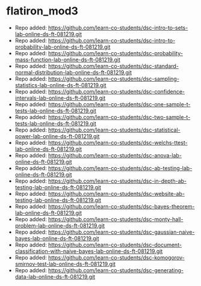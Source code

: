 # flatiron_mod3

- Repo added: https://github.com/learn-co-students/dsc-intro-to-sets-lab-online-ds-ft-081219.git
- Repo added: https://github.com/learn-co-students/dsc-intro-to-probability-lab-online-ds-ft-081219.git
- Repo added: https://github.com/learn-co-students/dsc-probability-mass-function-lab-online-ds-ft-081219.git
- Repo added: https://github.com/learn-co-students/dsc-standard-normal-distribution-lab-online-ds-ft-081219.git
- Repo added: https://github.com/learn-co-students/dsc-sampling-statistics-lab-online-ds-ft-081219.git
- Repo added: https://github.com/learn-co-students/dsc-confidence-intervals-lab-online-ds-ft-081219.git
- Repo added: https://github.com/learn-co-students/dsc-one-sample-t-tests-lab-online-ds-ft-081219.git
- Repo added: https://github.com/learn-co-students/dsc-two-sample-t-tests-lab-online-ds-ft-081219.git
- Repo added: https://github.com/learn-co-students/dsc-statistical-power-lab-online-ds-ft-081219.git
- Repo added: https://github.com/learn-co-students/dsc-welchs-ttest-lab-online-ds-ft-081219.git
- Repo added: https://github.com/learn-co-students/dsc-anova-lab-online-ds-ft-081219.git
- Repo added: https://github.com/learn-co-students/dsc-ab-testing-lab-online-ds-ft-081219.git
- Repo added: https://github.com/learn-co-students/dsc-in-depth-ab-testing-lab-online-ds-ft-081219.git
- Repo added: https://github.com/learn-co-students/dsc-website-ab-testing-lab-online-ds-ft-081219.git
- Repo added: https://github.com/learn-co-students/dsc-bayes-theorem-lab-online-ds-ft-081219.git
- Repo added: https://github.com/learn-co-students/dsc-monty-hall-problem-lab-online-ds-ft-081219.git
- Repo added: https://github.com/learn-co-students/dsc-gaussian-naive-bayes-lab-online-ds-ft-081219.git
- Repo added: https://github.com/learn-co-students/dsc-document-classification-with-naive-bayes-lab-online-ds-ft-081219.git
- Repo added: https://github.com/learn-co-students/dsc-komogorov-smirnov-test-lab-online-ds-ft-081219.git
- Repo added: https://github.com/learn-co-students/dsc-generating-data-lab-online-ds-ft-081219.git